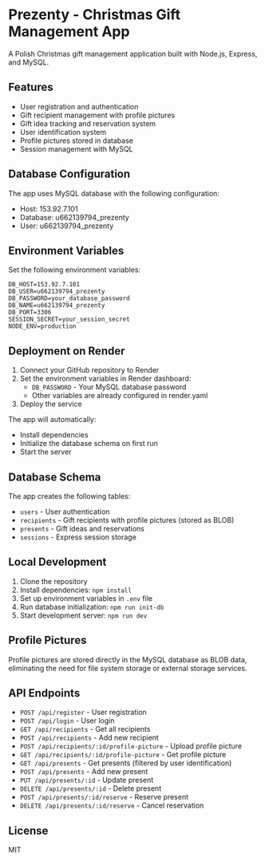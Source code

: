 # Prezenty - Christmas Gift Management App

A Polish Christmas gift management application built with Node.js, Express, and MySQL.

## Features

- User registration and authentication
- Gift recipient management with profile pictures
- Gift idea tracking and reservation system
- User identification system
- Profile pictures stored in database
- Session management with MySQL

## Database Configuration

The app uses MySQL database with the following configuration:
- Host: 153.92.7.101
- Database: u662139794_prezenty
- User: u662139794_prezenty

## Environment Variables

Set the following environment variables:

```
DB_HOST=153.92.7.101
DB_USER=u662139794_prezenty
DB_PASSWORD=your_database_password
DB_NAME=u662139794_prezenty
DB_PORT=3306
SESSION_SECRET=your_session_secret
NODE_ENV=production
```

## Deployment on Render

1. Connect your GitHub repository to Render
2. Set the environment variables in Render dashboard:
   - `DB_PASSWORD` - Your MySQL database password
   - Other variables are already configured in render.yaml
3. Deploy the service

The app will automatically:
- Install dependencies
- Initialize the database schema on first run
- Start the server

## Database Schema

The app creates the following tables:
- `users` - User authentication
- `recipients` - Gift recipients with profile pictures (stored as BLOB)
- `presents` - Gift ideas and reservations
- `sessions` - Express session storage

## Local Development

1. Clone the repository
2. Install dependencies: `npm install`
3. Set up environment variables in `.env` file
4. Run database initialization: `npm run init-db`
5. Start development server: `npm run dev`

## Profile Pictures

Profile pictures are stored directly in the MySQL database as BLOB data, eliminating the need for file system storage or external storage services.

## API Endpoints

- `POST /api/register` - User registration
- `POST /api/login` - User login
- `GET /api/recipients` - Get all recipients
- `POST /api/recipients` - Add new recipient
- `POST /api/recipients/:id/profile-picture` - Upload profile picture
- `GET /api/recipients/:id/profile-picture` - Get profile picture
- `GET /api/presents` - Get presents (filtered by user identification)
- `POST /api/presents` - Add new present
- `PUT /api/presents/:id` - Update present
- `DELETE /api/presents/:id` - Delete present
- `POST /api/presents/:id/reserve` - Reserve present
- `DELETE /api/presents/:id/reserve` - Cancel reservation

## License

MIT